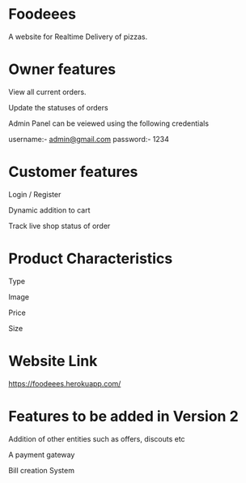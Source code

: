 # Foodeees
A website for Realtime Delivery of pizzas.


# Owner features

View all current orders.

Update the statuses of orders

Admin Panel can be veiewed using the following credentials

username:- admin@gmail.com
password:- 1234

# Customer features
Login / Register

Dynamic addition to cart

Track live shop status of order


# Product Characteristics

Type

Image

Price

Size

#  Website Link

https://foodeees.herokuapp.com/



# Features to be added in Version 2

Addition of other entities such as offers, discouts etc

A payment gateway

Bill creation System
